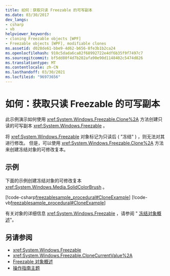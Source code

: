 ```yaml
---
title: 如何：获取只读 Freezable 的可写副本
ms.date: 03/30/2017
dev_langs:
- csharp
- vb
helpviewer_keywords:
- cloning Freezable objects [WPF]
- Freezable objects [WPF], modifiable clones
ms.assetid: d028de61-bbe9-4d62-b656-8fe3b1b2ca24
ms.openlocfilehash: 910c5dada6ca82f68992722e4df6b35f9f7497c7
ms.sourcegitcommit: bf5dd80f4d7b202afa90e90d1148402c5474d826
ms.translationtype: MT
ms.contentlocale: zh-CN
ms.lasthandoff: 03/30/2021
ms.locfileid: "96973656"
---
```

# <a name="how-to-obtain-a-writable-copy-of-a-read-only-freezable"></a>如何：获取只读 Freezable 的可写副本
此示例演示如何使用 <xref:System.Windows.Freezable.Clone%2A> 方法创建只读的可写副本 <xref:System.Windows.Freezable> 。  
  
 将 <xref:System.Windows.Freezable> 对象标记为只读后 ( "冻结" ) ，则无法对其进行修改。 但是，可以使用 <xref:System.Windows.Freezable.Clone%2A> 方法来创建冻结对象的可修改复本。  
  
## <a name="example"></a>示例  
 下面的示例创建冻结对象的可修改复本 <xref:System.Windows.Media.SolidColorBrush> 。  
  
 [!code-csharp[freezablesample_procedural#CloneExample](~/samples/snippets/csharp/VS_Snippets_Wpf/freezablesample_procedural/CSharp/freezablesample.cs#cloneexample)]
 [!code-vb[freezablesample_procedural#CloneExample](~/samples/snippets/visualbasic/VS_Snippets_Wpf/freezablesample_procedural/visualbasic/freezablesample.vb#cloneexample)]  
  
 有关对象的详细信息 <xref:System.Windows.Freezable> ，请参阅 " [冻结对象概述](freezable-objects-overview.md)"。  
  
## <a name="see-also"></a>另请参阅

- <xref:System.Windows.Freezable>
- <xref:System.Windows.Freezable.CloneCurrentValue%2A>
- [Freezable 对象概述](freezable-objects-overview.md)
- [操作指南主题](base-elements-how-to-topics.md)

